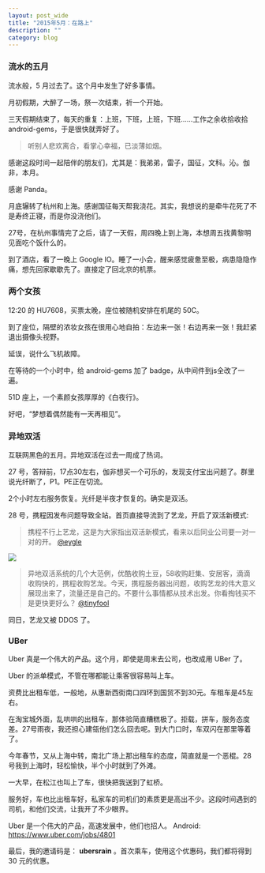```yaml
---
layout: post_wide
title: "2015年5月：在路上"
description: ""
category: blog
---
```


### 流水的五月

流水般，5 月过去了。这个月中发生了好多事情。

月初假期，大醉了一场，祭一次结束，祈一个开始。

三天假期结束了，每天的重复：上班，下班，上班，下班……工作之余收拾收拾 android-gems，于是很快就弄好了。

> 听别人悲欢离合，看掌心幸福，已淡薄如烟。

感谢这段时间一起陪伴的朋友们，尤其是：我弟弟，雷子，国征，文科。沁。伽非，本月。

感谢 Panda。

月底辗转了杭州和上海。感谢国征每天帮我浇花。其实，我想说的是牵牛花死了不是寿终正寝，而是你没浇他们。

27号，在杭州事情完了之后，请了一天假，周四晚上到上海，本想周五找黄黎明见面吃个饭什么的。

到了酒店，看了一晚上 Google IO。睡了一小会，醒来感觉疲惫至极，病患隐隐作痛，想先回家歇歇先了。直接定了回北京的机票。

### 两个女孩

12:20 的 HU7608，买票太晚，座位被随机安排在机尾的 50C。

到了座位，隔壁的浓妆女孩在很用心地自拍：左边来一张！右边再来一张！我赶紧退出摄像头视野。

延误，说什么飞机故障。

在等待的一个小时中，给 android-gems 加了 badge，从中间件到js全改了一遍。

51D 座上，一个素颜女孩厚厚的《白夜行》。

好吧，“梦想着偶然能有一天再相见”。

### 异地双活

互联网黑色的五月。异地双活在过去一周成了热词。

27 号，答辩前，17点30左右，伽非想买一个可乐的，发现支付宝出问题了。群里说光纤断了，P1。PE正在切流。

2个小时左右服务恢复。光纤是半夜才恢复的。确实是双活。

28 号，携程因发布问题导致全站。首页直接导流到了艺龙，开启了双活新模式:

> 携程不行上艺龙，这是为大家指出双活新模式，看来以后同业公司要一对一对的开。 [@eygle](http://weibo.com/1421147990/CjW09kXRu)

<div class='row'>
    <div class='col-md-6 col-md-offset-3'>
    <img src='//{{ site.s_host }}/large/54b4ff56gw1esk1q41fayj20ox05fq58.jpg' />
    </div>
</div>

> 异地双活系统的几个大范例，优酷收购土豆，58收购赶集、安居客，滴滴收购快的，携程收购艺龙。今天，携程服务器出问题，收购艺龙的伟大意义展现出来了，流量还是自己的。不要什么事情都从技术出发。你看掏钱买不是更快更好么？  [@tinyfool](http://weibo.com/1400229064/CjW04i83F)

同日，艺龙又被 DDOS 了。


### UBer

Uber 真是一个伟大的产品。这个月，即使是周末去公司，也改成用 UBer 了。

Uber 的派单模式，不管在哪都能让乘客很容易叫上车。

资费比出租车低，一般地，从惠新西街南口四环到国贸不到30元。车租车是45左右。

在淘宝城外面，乱哄哄的出租车，那体验简直糟糕极了。拒载，拼车，服务态度差。27号雨夜，我还担心建瓴他们怎么回去呢。到大门口时，车双闪在那里等着了。

今年春节，又从上海中转，南北广场上那出租车的态度，简直就是一个恶棍。28 号我到上海时，轻松愉快，半个小时就到了外滩。

一大早，在松江也叫上了车，很快把我送到了虹桥。

服务好，车也比出租车好，私家车的司机们的素质更是高出不少。这段时间遇到的司机，和他们交流，让我开了不少眼界。

Uber 是一个伟大的产品，高速发展中，他们也招人。 Android: https://www.uber.com/jobs/4801

最后，我的邀请码是： **ubersrain**  。首次乘车，使用这个优惠码，我们都将得到 30 元的优惠。
